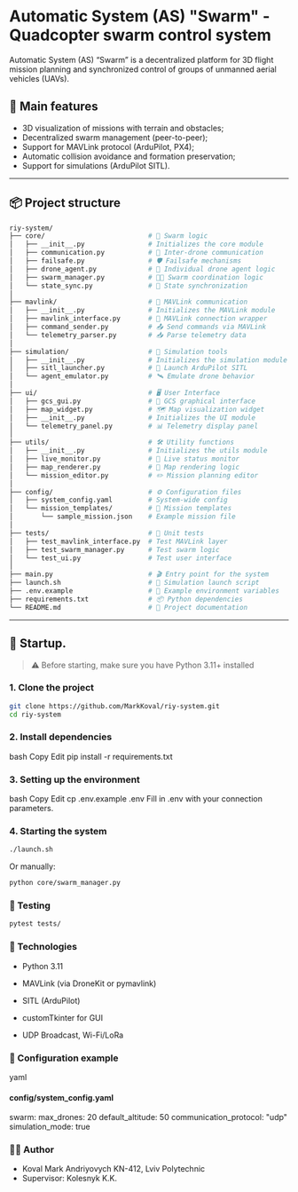 # Automatic System (AS) "Swarm" - Quadcopter swarm control system

Automatic System (AS) “Swarm” is a decentralized platform for 3D flight mission planning and synchronized control of groups of unmanned aerial vehicles (UAVs).

## 🔧 Main features

- 3D visualization of missions with terrain and obstacles;
- Decentralized swarm management (peer-to-peer);
- Support for MAVLink protocol (ArduPilot, PX4);
- Automatic collision avoidance and formation preservation;
- Support for simulations (ArduPilot SITL).

---

## 📦 Project structure
```bash
riy-system/
├── core/                          # 🧠 Swarm logic
│   ├── __init__.py                # Initializes the core module
│   ├── communication.py           # 📡 Inter-drone communication
│   ├── failsafe.py                # 🛡️ Failsafe mechanisms
│   ├── drone_agent.py             # 🤖 Individual drone agent logic
│   ├── swarm_manager.py           # 👨‍✈️ Swarm coordination logic
│   └── state_sync.py              # 🔄 State synchronization
│
├── mavlink/                       # 🔗 MAVLink communication
│   ├── __init__.py                # Initializes the MAVLink module
│   ├── mavlink_interface.py       # 🧩 MAVLink connection wrapper
│   ├── command_sender.py          # 📤 Send commands via MAVLink
│   └── telemetry_parser.py        # 📥 Parse telemetry data
│
├── simulation/                    # 🧪 Simulation tools
│   ├── __init__.py                # Initializes the simulation module
│   ├── sitl_launcher.py           # 🚀 Launch ArduPilot SITL
│   └── agent_emulator.py          # 🛰️ Emulate drone behavior
│
├── ui/                            # 🖥️ User Interface
│   ├── gcs_gui.py                 # 🧭 GCS graphical interface
│   ├── map_widget.py              # 🗺️ Map visualization widget
│   ├── __init__.py                # Initializes the UI module
│   └── telemetry_panel.py         # 📊 Telemetry display panel
│
├── utils/                         # 🛠️ Utility functions
│   ├── __init__.py                # Initializes the utils module
│   ├── live_monitor.py            # 👀 Live status monitor
│   ├── map_renderer.py            # 🧭 Map rendering logic
│   └── mission_editor.py          # ✏️ Mission planning editor
│
├── config/                        # ⚙️ Configuration files
│   ├── system_config.yaml         # System-wide config
│   └── mission_templates/         # 📄 Mission templates
│       └── sample_mission.json    # Example mission file
│
├── tests/                         # 🧪 Unit tests
│   ├── test_mavlink_interface.py  # Test MAVLink layer
│   ├── test_swarm_manager.py      # Test swarm logic
│   └── test_ui.py                 # Test user interface
│
├── main.py                        # 🎬 Entry point for the system
├── launch.sh                      # 🚀 Simulation launch script
├── .env.example                   # 📁 Example environment variables
├── requirements.txt               # 📦 Python dependencies
└── README.md                      # 📘 Project documentation
```

---

## 🚀 Startup.

> ⚠️ Before starting, make sure you have Python 3.11+ installed

### 1. Clone the project

```bash
git clone https://github.com/MarkKoval/riy-system.git
cd riy-system
```

### 2. Install dependencies
bash
Copy
Edit
pip install -r requirements.txt
### 3. Setting up the environment
bash
Copy
Edit
cp .env.example .env
Fill in .env with your connection parameters.

### 4. Starting the system
```bash
./launch.sh
```
Or manually:
```bash
python core/swarm_manager.py
```
### 🧪 Testing
```bash
pytest tests/
```
### 🧠 Technologies
- Python 3.11

- MAVLink (via DroneKit or pymavlink)

- SITL (ArduPilot)

- customTkinter for GUI

- UDP Broadcast, Wi-Fi/LoRa

### 📁 Configuration example
yaml
#### config/system_config.yaml
swarm:
 max_drones: 20
 default_altitude: 50
 communication_protocol: "udp"
 simulation_mode: true
### 🧑‍💻 Author
- Koval Mark Andriyovych KN-412, Lviv Polytechnic
- Supervisor: Kolesnyk K.K. 
